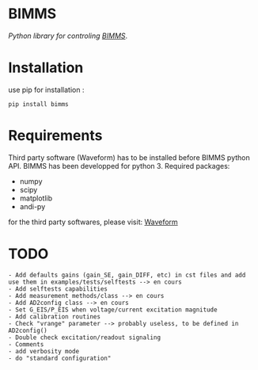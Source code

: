 # BIMMS
*Python library for controling [BIMMS](https://www.hardware-x.com/article/S2468-0672(22)00132-8/fulltext)*.


# Installation

use pip for installation : 
```
pip install bimms
```

# Requirements

Third party software (Waveform) has to be installed before BIMMS python API. 
BIMMS has been developped for python 3.
Required packages:
- numpy
- scipy
- matplotlib
- andi-py


for the third party softwares, please visit:
[Waveform](https://digilent.com/shop/software/digilent-waveforms/)

# TODO
    - Add defaults gains (gain_SE, gain_DIFF, etc) in cst files and add use them in examples/tests/selftests --> en cours
    - Add selftests capabilities 
    - Add measurement methods/class --> en cours
    - Add AD2config class --> en cours  
    - Set G_EIS/P_EIS when voltage/current excitation magnitude 
    - Add calibration routines 
    - Check "vrange" parameter --> probably useless, to be defined in AD2config()
    - Double check excitation/readout signaling
    - Comments
    - add verbosity mode
    - do "standard configuration" 
